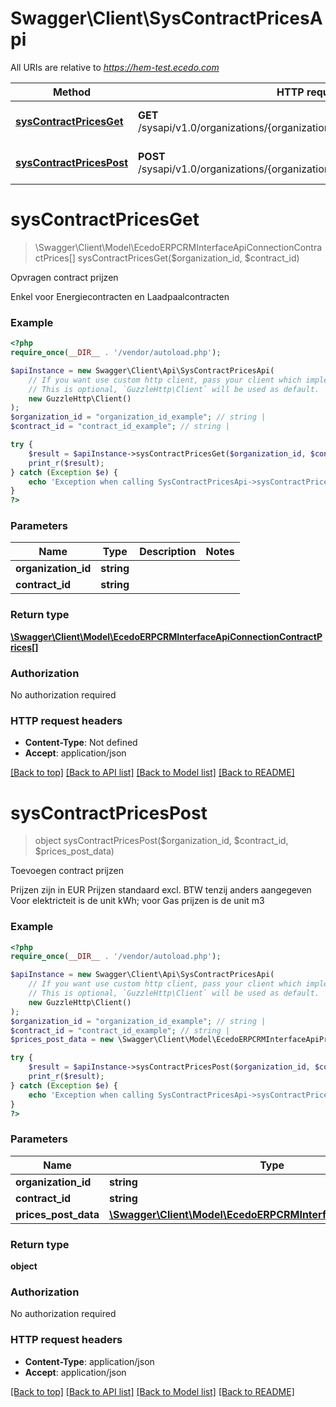 # Swagger\Client\SysContractPricesApi

All URIs are relative to *https://hem-test.ecedo.com*

Method | HTTP request | Description
------------- | ------------- | -------------
[**sysContractPricesGet**](SysContractPricesApi.md#sysContractPricesGet) | **GET** /sysapi/v1.0/organizations/{organizationId}/contracts/{contractId}/prices | Opvragen contract prijzen
[**sysContractPricesPost**](SysContractPricesApi.md#sysContractPricesPost) | **POST** /sysapi/v1.0/organizations/{organizationId}/contracts/{contractId}/prices | Toevoegen contract prijzen


# **sysContractPricesGet**
> \Swagger\Client\Model\EcedoERPCRMInterfaceApiConnectionContractPrices[] sysContractPricesGet($organization_id, $contract_id)

Opvragen contract prijzen

Enkel voor Energiecontracten en Laadpaalcontracten

### Example
```php
<?php
require_once(__DIR__ . '/vendor/autoload.php');

$apiInstance = new Swagger\Client\Api\SysContractPricesApi(
    // If you want use custom http client, pass your client which implements `GuzzleHttp\ClientInterface`.
    // This is optional, `GuzzleHttp\Client` will be used as default.
    new GuzzleHttp\Client()
);
$organization_id = "organization_id_example"; // string | 
$contract_id = "contract_id_example"; // string | 

try {
    $result = $apiInstance->sysContractPricesGet($organization_id, $contract_id);
    print_r($result);
} catch (Exception $e) {
    echo 'Exception when calling SysContractPricesApi->sysContractPricesGet: ', $e->getMessage(), PHP_EOL;
}
?>
```

### Parameters

Name | Type | Description  | Notes
------------- | ------------- | ------------- | -------------
 **organization_id** | **string**|  |
 **contract_id** | **string**|  |

### Return type

[**\Swagger\Client\Model\EcedoERPCRMInterfaceApiConnectionContractPrices[]**](../Model/EcedoERPCRMInterfaceApiConnectionContractPrices.md)

### Authorization

No authorization required

### HTTP request headers

 - **Content-Type**: Not defined
 - **Accept**: application/json

[[Back to top]](#) [[Back to API list]](../../README.md#documentation-for-api-endpoints) [[Back to Model list]](../../README.md#documentation-for-models) [[Back to README]](../../README.md)

# **sysContractPricesPost**
> object sysContractPricesPost($organization_id, $contract_id, $prices_post_data)

Toevoegen contract prijzen

Prijzen zijn in EUR  Prijzen standaard excl. BTW tenzij anders aangegeven  Voor elektricteit is de unit kWh; voor Gas prijzen is de unit m3

### Example
```php
<?php
require_once(__DIR__ . '/vendor/autoload.php');

$apiInstance = new Swagger\Client\Api\SysContractPricesApi(
    // If you want use custom http client, pass your client which implements `GuzzleHttp\ClientInterface`.
    // This is optional, `GuzzleHttp\Client` will be used as default.
    new GuzzleHttp\Client()
);
$organization_id = "organization_id_example"; // string | 
$contract_id = "contract_id_example"; // string | 
$prices_post_data = new \Swagger\Client\Model\EcedoERPCRMInterfaceApiPricesPostData(); // \Swagger\Client\Model\EcedoERPCRMInterfaceApiPricesPostData | 

try {
    $result = $apiInstance->sysContractPricesPost($organization_id, $contract_id, $prices_post_data);
    print_r($result);
} catch (Exception $e) {
    echo 'Exception when calling SysContractPricesApi->sysContractPricesPost: ', $e->getMessage(), PHP_EOL;
}
?>
```

### Parameters

Name | Type | Description  | Notes
------------- | ------------- | ------------- | -------------
 **organization_id** | **string**|  |
 **contract_id** | **string**|  |
 **prices_post_data** | [**\Swagger\Client\Model\EcedoERPCRMInterfaceApiPricesPostData**](../Model/EcedoERPCRMInterfaceApiPricesPostData.md)|  |

### Return type

**object**

### Authorization

No authorization required

### HTTP request headers

 - **Content-Type**: application/json
 - **Accept**: application/json

[[Back to top]](#) [[Back to API list]](../../README.md#documentation-for-api-endpoints) [[Back to Model list]](../../README.md#documentation-for-models) [[Back to README]](../../README.md)

